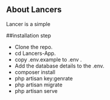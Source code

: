 ## About Lancers

Lancer is a simple

##installation step

- Clone the repo.
- cd Lancers-App.
- copy .env.example to .env .
- Add the database details to the .env.
- composer install
- php artisan key:genrate
- php artisan migrate
- php artisan serve
